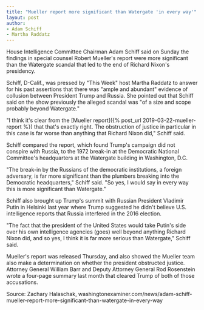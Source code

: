 ```yaml
---
title: "Mueller report more significant than Watergate 'in every way'"
layout: post
author:
- Adam Schiff
- Martha Raddatz
---
```


House Intelligence Committee Chairman Adam Schiff said on Sunday the findings in special counsel Robert Mueller's report were more significant than the Watergate scandal that led to the end of Richard Nixon's presidency.

Schiff, D-Calif., was pressed by "This Week" host Martha Raddatz to answer for his past assertions that there was "ample and abundant" evidence of collusion between President Trump and Russia. She pointed out that Schiff said on the show previously the alleged scandal was "of a size and scope probably beyond Watergate."

"I think it's clear from the [Mueller report]({% post_url 2019-03-22-mueller-report %}) that that's exactly right. The obstruction of justice in particular in this case is far worse than anything that Richard Nixon did," Schiff said.

Schiff compared the report, which found Trump's campaign did not conspire with Russia, to the 1972 break-in at the Democratic National Committee's headquarters at the Watergate building in Washington, D.C.

"The break-in by the Russians of the democratic institutions, a foreign adversary, is far more significant than the plumbers breaking into the Democratic headquarters," Schiff said. "So yes, I would say in every way this is more significant than Watergate."

Schiff also brought up Trump's summit with Russian President Vladimir Putin in Helsinki last year where Trump suggested he didn't believe U.S. intelligence reports that Russia interfered in the 2016 election.

"The fact that the president of the United States would take Putin's side over his own intelligence agencies (goes) well beyond anything Richard Nixon did, and so yes, I think it is far more serious than Watergate," Schiff said.

Mueller's report was released Thursday, and also showed the Mueller team also make a determination on whether the president obstructed justice. Attorney General William Barr and Deputy Attorney General Rod Rosenstein wrote a four-page summary last month that cleared Trump of both of those accusations.

Source: Zachary Halaschak, washingtonexaminer.com/news/adam-schiff-mueller-report-more-significant-than-watergate-in-every-way

